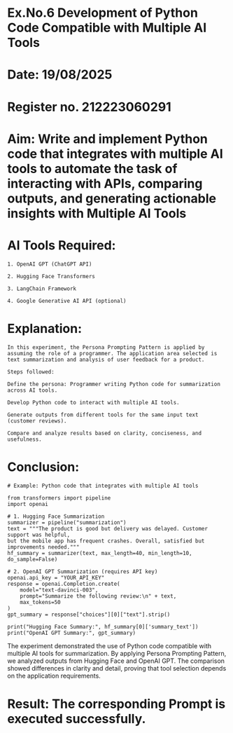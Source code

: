 # Ex.No.6 Development of Python Code Compatible with Multiple AI Tools

# Date: 19/08/2025
# Register no. 212223060291
# Aim: Write and implement Python code that integrates with multiple AI tools to automate the task of interacting with APIs, comparing outputs, and generating actionable insights with Multiple AI Tools

# AI Tools Required:
```
1. OpenAI GPT (ChatGPT API)

2. Hugging Face Transformers

3. LangChain Framework

4. Google Generative AI API (optional)
```
# Explanation:
```
In this experiment, the Persona Prompting Pattern is applied by assuming the role of a programmer. The application area selected is text summarization and analysis of user feedback for a product.

Steps followed:

Define the persona: Programmer writing Python code for summarization across AI tools.

Develop Python code to interact with multiple AI tools.

Generate outputs from different tools for the same input text (customer reviews).

Compare and analyze results based on clarity, conciseness, and usefulness.
```
# Conclusion:
```
# Example: Python code that integrates with multiple AI tools

from transformers import pipeline
import openai

# 1. Hugging Face Summarization
summarizer = pipeline("summarization")
text = """The product is good but delivery was delayed. Customer support was helpful,
but the mobile app has frequent crashes. Overall, satisfied but improvements needed."""
hf_summary = summarizer(text, max_length=40, min_length=10, do_sample=False)

# 2. OpenAI GPT Summarization (requires API key)
openai.api_key = "YOUR_API_KEY"
response = openai.Completion.create(
    model="text-davinci-003",
    prompt="Summarize the following review:\n" + text,
    max_tokens=50
)
gpt_summary = response["choices"][0]["text"].strip()

print("Hugging Face Summary:", hf_summary[0]['summary_text'])
print("OpenAI GPT Summary:", gpt_summary)
```
The experiment demonstrated the use of Python code compatible with multiple AI tools for summarization. By applying Persona Prompting Pattern, we analyzed outputs from Hugging Face and OpenAI GPT. The comparison showed differences in clarity and detail, proving that tool selection depends on the application requirements.

# Result: The corresponding Prompt is executed successfully.
